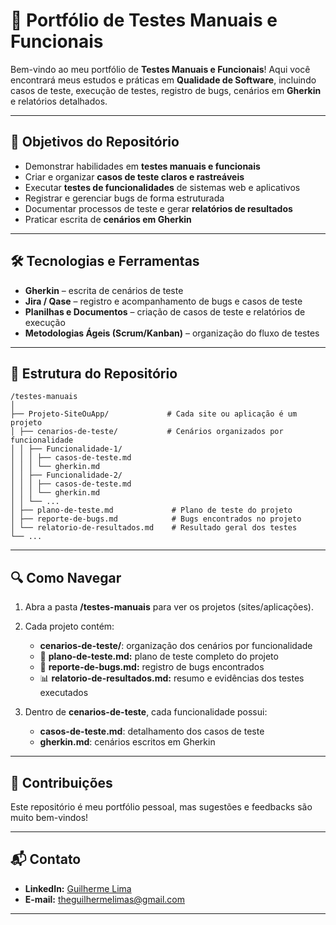 # 🧪 Portfólio de Testes Manuais e Funcionais

Bem-vindo ao meu portfólio de **Testes Manuais e Funcionais**! Aqui você encontrará meus estudos e práticas em **Qualidade de Software**, incluindo casos de teste, execução de testes, registro de bugs, cenários em **Gherkin** e relatórios detalhados.

---

## 🎯 Objetivos do Repositório

- Demonstrar habilidades em **testes manuais e funcionais**  
- Criar e organizar **casos de teste claros e rastreáveis**  
- Executar **testes de funcionalidades** de sistemas web e aplicativos  
- Registrar e gerenciar bugs de forma estruturada  
- Documentar processos de teste e gerar **relatórios de resultados**  
- Praticar escrita de **cenários em Gherkin**

---

## 🛠 Tecnologias e Ferramentas

- **Gherkin** – escrita de cenários de teste  
- **Jira / Qase** – registro e acompanhamento de bugs e casos de teste  
- **Planilhas e Documentos** – criação de casos de teste e relatórios de execução  
- **Metodologias Ágeis (Scrum/Kanban)** – organização do fluxo de testes

---

## 📂 Estrutura do Repositório

```
/testes-manuais
│
├── Projeto-SiteOuApp/             # Cada site ou aplicação é um projeto
│ ├── cenarios-de-teste/           # Cenários organizados por funcionalidade
│ │ ├── Funcionalidade-1/
│ │ │ ├── casos-de-teste.md
│ │ │ └── gherkin.md
│ │ ├── Funcionalidade-2/
│ │ │ ├── casos-de-teste.md
│ │ │ └── gherkin.md
│ │ └── ...
│ ├── plano-de-teste.md             # Plano de teste do projeto
│ ├── reporte-de-bugs.md            # Bugs encontrados no projeto
│ └── relatorio-de-resultados.md    # Resultado geral dos testes
└── ...
```

---

## 🔍 Como Navegar

1. Abra a pasta **/testes-manuais** para ver os projetos (sites/aplicações).
   
2. Cada projeto contém:
   - **cenarios-de-teste/**: organização dos cenários por funcionalidade  
   - 📄 **plano-de-teste.md:** plano de teste completo do projeto  
   - 🐞 **reporte-de-bugs.md:** registro de bugs encontrados  
   - 📊 **relatorio-de-resultados.md:** resumo e evidências dos testes executados
       
3. Dentro de **cenarios-de-teste**, cada funcionalidade possui:
   - **casos-de-teste.md**: detalhamento dos casos de teste  
   - **gherkin.md**: cenários escritos em Gherkin  

---

## 🤝 Contribuições

Este repositório é meu portfólio pessoal, mas sugestões e feedbacks são muito bem-vindos!  

---

## 📬 Contato

- **LinkedIn:** [Guilherme Lima](https://www.linkedin.com/in/guilhermelima-qa)  
- **E-mail:** theguilhermelimas@gmail.com  

---
